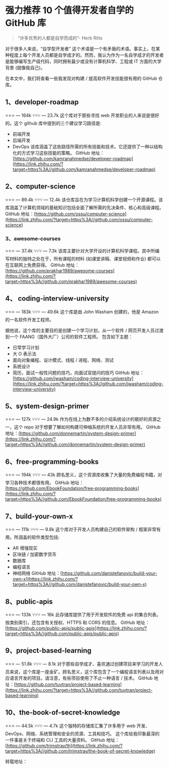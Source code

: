 # 强力推荐 10 个值得开发者自学的 GitHub 库

> “许多优秀的人都是自学而成的”- Herb Ritts

对于很多人来说，“自学型开发者” 这个术语是一个有矛盾的术语。事实上，在某种程度上每个开发人员都是自学成才的。然而，我认为作为一名自学成才的开发者是能够编写生产级代码，同时拥有最少或没有计算机科学、工程或 IT 方面的大学背景 (就像我自己)。

在本文中，我们将查看一些我发现对构建 / 提高软件开发技能很有用的 GitHub 仓库。

## 1、developer-roadmap

⭐️⭐️⭐️ — 164k
⑂⑂⑂ — 23.7k
这个库对于那些寻找 web 开发职业的人来说是很好的。这个 github 库中提到的三个建议学习路径是:

- 前端开发
- 后端开发
- DevOps
  该库涵盖了这些路径所需的所有技能和技术。它还提供了一种以结构化的方式学习这些技能的策略。
  GitHub 地址：[https://github.com/kamranahmedse/developer-roadmap](https://link.zhihu.com/?target=https%3A//github.com/kamranahmedse/developer-roadmap)

## 2、computer-science

⭐️⭐️⭐️ — 89.4k
⑂⑂⑂ — 12.4k
该仓库旨在为学习计算机科学创建一个开源课程。该库涵盖了计算机领域的基础知识包括全面了解所需的先决条件、核心和高级课程。
GitHub 地址：[https://github.com/ossu/computer-science](https://link.zhihu.com/?target=https%3A//github.com/ossu/computer-science)

### 3、awesome-courses

⭐️⭐️⭐️ — 37.4k
⑂⑂⑂ — 7.3k
该库主要针对大学开设的计算机科学课程。其中所编写材料的独特之处在于，所有课程的材料 (如课堂讲稿、课堂视频和作业) 都可以在互联网上免费获得。
GitHub 地址：[https://github.com/prakhar1989/awesome-courses](https://link.zhihu.com/?target=https%3A//github.com/prakhar1989/awesome-courses)

## 4、 coding-interview-university

⭐️⭐️⭐️ — 183k
⑂⑂⑂ — 49.6k
这个库是由 John Washam 创建的，他是 Amazon 的一名软件开发工程师。

据他说，这个库的主要目的是创建一个学习计划，从一个软件 / 网页开发人员过渡到一个 FAANG（国外大厂）公司的软件工程师。
包含如下主题：

- 日常学习计划
- 大 O 表示法
- 面向对象编程、设计模式、线程 / 进程、网络、测试
- 系统设计
- 简历，面试一般性问题的技巧，向面试官提问的技巧
  GitHub 地址：[https://github.com/jwasham/coding-interview-university](https://link.zhihu.com/?target=https%3A//github.com/jwasham/coding-interview-university)

## 5、system-design-primer

⭐️⭐️⭐️ — 127k
⑂⑂⑂ — 24.9k
作为在线上为数不多的介绍系统设计的极好的资源之一，这个 repo 对于想要了解如何构建可伸缩系统的开发人员非常有用。
GitHub 地址：[https://github.com/donnemartin/system-design-primer](https://link.zhihu.com/?target=https%3A//github.com/donnemartin/system-design-primer)

## 6、free-programming-books

⭐️⭐️⭐️ — 194k
⑂⑂⑂ — 43k
顾名思义，这个资源库收集了大量的免费编程书籍，对学习各种技术都很有用。
GitHub 地址：[https://github.com/EbookFoundation/free-programming-books](https://link.zhihu.com/?target=https%3A//github.com/EbookFoundation/free-programming-books)

## 7、build-your-own-x

⭐️⭐️⭐️ — 111k
⑂⑂⑂ — 9.8k
这个库对于开发人员构建自己的软件架构 / 框架非常有用。所涵盖的软件类型包括:

- AR 增强现实
- 区块链 / 加密数字货币
- 数据库
- 编程语言
- 神经网络
  GitHub 地址：[https://github.com/danistefanovic/build-your-own-x](https://link.zhihu.com/?target=https%3A//github.com/danistefanovic/build-your-own-x)

## 8、public-apis

⭐️⭐️⭐️ — 133k
⑂⑂⑂ — 16k
此存储库提供了用于开发软件的免费 api 的集合列表。按类别索引，还包含有关授权、HTTPS 和 CORS 的信息。
GitHub 地址：[https://github.com/public-apis/public-apis](https://link.zhihu.com/?target=https%3A//github.com/public-apis/public-apis)

## 9、project-based-learning

⭐️⭐️⭐️ — 51.8k
⑂⑂⑂ — 8.1k
对于那些自学成才、喜欢通过创建项目来学习的开发人员来说，这个库是一座金矿。顾名思义，这个库包含了一个编程语言列表以及用对应语言开发的项目。请注意，有些项目使用了不止一种语言 / 技术。
GitHub 地址：[https://github.com/tuvtran/project-based-learning](https://link.zhihu.com/?target=https%3A//github.com/tuvtran/project-based-learning)

## 10、the-book-of-secret-knowledge

⭐️⭐️⭐️ — 44.5k
⑂⑂⑂ — 4.7k
这个独特的存储库汇集了许多用于 web 开发、DevOps、网络、系统管理和安全的资源、工具和技巧。
这个库给我印象最深的一件事是关于终端和 CLI 工具的大量资料。
GitHub 地址：[https://github.com/trimstray/th](https://link.zhihu.com/?target=https%3A//github.com/trimstray/the-book-of-secret-knowledge)

转载地址：